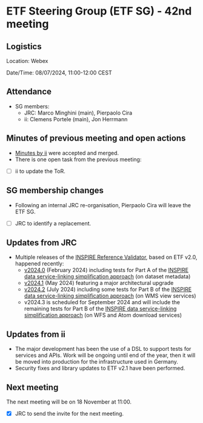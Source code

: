 # ETF Steering Group (ETF SG) - 42nd meeting

## Logistics

Location: Webex

Date/Time: 08/07/2024, 11:00-12:00 CEST

## Attendance

- SG members:
  - JRC: Marco Minghini (main), Pierpaolo Cira
  - ii: Clemens Portele (main), Jon Herrmann

## Minutes of previous meeting and open actions

- [Minutes by ii](https://github.com/etf-validator/governance/blob/master/Meetings/SG/20240311.md) were accepted and merged.
- There is one open task from the previous meeting:
- [ ] ii to update the ToR.

## SG membership changes

- Following an internal JRC re-organisation, Pierpaolo Cira will leave the ETF SG.
- [ ] JRC to identify a replacement.

## Updates from JRC

- Multiple releases of the [INSPIRE Reference Validator](https://inspire.ec.europa.eu/validator/home/index.html), based on ETF v2.0, happened recently:
  - [v2024.0](https://github.com/INSPIRE-MIF/helpdesk-validator/releases/tag/v2024.0) (February 2024) including tests for Part A of the [INSPIRE data service-linking simplification approach](https://github.com/INSPIRE-MIF/gp-data-service-linking-simplification) (on dataset metadata)
  - [v2024.1](https://github.com/INSPIRE-MIF/helpdesk-validator/releases/tag/v2024.1) (May 2024) featuring a major architectural upgrade
  - [v2024.2](https://github.com/INSPIRE-MIF/helpdesk-validator/releases/tag/v2024.2) (July 2024) including some tests for Part B of the [INSPIRE data service-linking simplification approach](https://github.com/INSPIRE-MIF/gp-data-service-linking-simplification) (on WMS view services) 
  - v2024.3 is scheduled for September 2024 and will include the remaining tests for Part B of the [INSPIRE data service-linking simplification approach](https://github.com/INSPIRE-MIF/gp-data-service-linking-simplification) (on WFS and Atom download services) 

## Updates from ii

- The major development has been the use of a DSL to support tests for services and APIs. Work will be ongoing until end of the year, then it will be moved into production for the infrastructure used in Germany.
- Security fixes and library updates to ETF v2.1 have been performed.

## Next meeting

The next meeting will be on 18 November at 11:00.
- [x] JRC to send the invite for the next meeting.